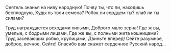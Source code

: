 Сеятель знанья на ниву народную!
Почву ты, что ли, находишь бесплодную,
Худы ль твои семена?
Робок ли сердцем ты? слаб ли ты силами?

Труд награждается всходами хилыми,
Доброго мало зерна!
Где ж вы, умелые, с бодрыми лицами,
Где же вы, с полными жита кошницами?
Труд засевающих робко, крупицами,
Двиньте вперед!
Сейте разумное, доброе, вечное,
Сейте! Спасибо вам скажет сердечное
Русский народ...
